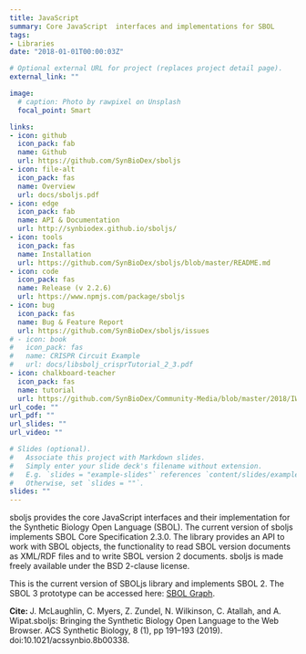 ```yaml
---
title: JavaScript
summary: Core JavaScript  interfaces and implementations for SBOL
tags:
- Libraries
date: "2018-01-01T00:00:03Z"

# Optional external URL for project (replaces project detail page).
external_link: ""

image:
  # caption: Photo by rawpixel on Unsplash
  focal_point: Smart

links:
- icon: github
  icon_pack: fab
  name: Github
  url: https://github.com/SynBioDex/sboljs
- icon: file-alt
  icon_pack: fas
  name: Overview
  url: docs/sboljs.pdf
- icon: edge
  icon_pack: fab
  name: API & Documentation
  url: http://synbiodex.github.io/sboljs/
- icon: tools
  icon_pack: fas
  name: Installation
  url: https://github.com/SynBioDex/sboljs/blob/master/README.md
- icon: code
  icon_pack: fas
  name: Release (v 2.2.6)
  url: https://www.npmjs.com/package/sboljs
- icon: bug
  icon_pack: fas
  name: Bug & Feature Report
  url: https://github.com/SynBioDex/sboljs/issues
# - icon: book
#   icon_pack: fas
#   name: CRISPR Circuit Example
#   url: docs/libsbolj_crisprTutorial_2_3.pdf
- icon: chalkboard-teacher
  icon_pack: fas
  name: tutorial
  url: https://github.com/SynBioDex/Community-Media/blob/master/2018/IWBDA18/SBOLWorkshop2018_java_js.pdf
url_code: ""
url_pdf: ""
url_slides: ""
url_video: ""

# Slides (optional).
#   Associate this project with Markdown slides.
#   Simply enter your slide deck's filename without extension.
#   E.g. `slides = "example-slides"` references `content/slides/example-slides.md`.
#   Otherwise, set `slides = ""`.
slides: ""
---
```


sboljs provides the core JavaScript interfaces and their implementation for the Synthetic Biology Open Language (SBOL). The current version of sboljs implements SBOL Core Specification 2.3.0. The library provides an API to work with SBOL objects, the functionality to read SBOL version documents as XML/RDF files and to write SBOL version 2 documents. sboljs is made freely available under the BSD 2-clause license.

This is the current version of SBOLjs library and implements SBOL 2.
The SBOL 3 prototype can be accessed here: <a href="https://github.com/sboltools/sbolgraph" target="_blank">SBOL Graph</a>.

<b>Cite: </b> J. McLaughlin, C. Myers, Z. Zundel, N. Wilkinson, C. Atallah, and A. Wipat.sboljs: Bringing the Synthetic Biology Open Language to the Web Browser. ACS Synthetic Biology, 8 (1), pp 191–193 (2019). doi:10.1021/acssynbio.8b00338.
